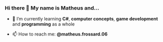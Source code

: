 ### Hi there 👋 My name is Matheus and...

- 🌱 I’m currently learning **C#**, **computer concepts**, **game development** and **programming** as a whole

- 📫 How to reach me: **@matheus.frossard.06**
